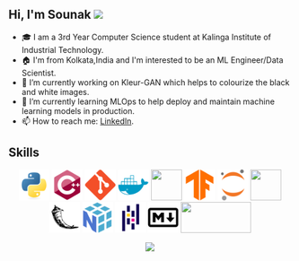 ## Hi, I'm Sounak <img src="https://emojipedia-us.s3.dualstack.us-west-1.amazonaws.com/thumbs/240/apple/325/waving-hand_1f44b.png" width="30px">

- 🎓 I am a 3rd Year Computer Science student at Kalinga Institute of Industrial Technology.
- 🏠 I'm from Kolkata,India and I'm interested to be an ML Engineer/Data Scientist.
- 🔭 I’m currently working on Kleur-GAN which helps to colourize the black and white images.
- 🌱 I’m currently learning MLOps to help deploy and maintain machine learning models in production.
- 📫 How to reach me: [LinkedIn](https://www.linkedin.com/in/msounak).

## Skills
<p align="center">
	<img src='https://github.com/devicons/devicon/blob/master/icons/python/python-original.svg' width=55px height=55px>
	<img src='https://github.com/devicons/devicon/blob/master/icons/cplusplus/cplusplus-original.svg' width=55px height=55px>
	<img src='https://github.com/devicons/devicon/blob/master/icons/git/git-original.svg' width=55px height=55px> 
	<img src='https://github.com/devicons/devicon/blob/master/icons/docker/docker-plain.svg' width=55px height=55px>
	<img src='https://cdn.icon-icons.com/icons2/2699/PNG/128/pytorch_logo_icon_170820.png' width=55px height=55px>
	<img src='https://github.com/devicons/devicon/blob/master/icons/tensorflow/tensorflow-original.svg' width=55px height=55px>
	<img src='https://github.com/devicons/devicon/blob/master/icons/jupyter/jupyter-original.svg' width=55px height=55px> 
	<img src='https://cdn.worldvectorlogo.com/logos/fastapi.svg' width=55px height=55px> 
	<img src='https://github.com/devicons/devicon/blob/master/icons/flask/flask-original.svg' width=55px height=55px> 
	<img src='https://github.com/devicons/devicon/blob/master/icons/numpy/numpy-original.svg' width=55px height=55px>
	<img src='https://github.com/devicons/devicon/blob/master/icons/pandas/pandas-original.svg' width=55px height=55px>
	<img src='https://github.com/devicons/devicon/blob/master/icons/markdown/markdown-original.svg' width=55px height=55px> 
	<img src='https://i.stack.imgur.com/zHFFO.png' width=125px height=55px> 
</p>

<p align="center">
	<img src="https://github-readme-stats.vercel.app/api/top-langs/?username=mSounak&layout=compact&theme=gruvbox">
</p>
